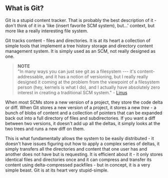 <!--
SPDX-FileCopyrightText: 2008 Scott Chacon <schacon@gmail.com>
SPDX-FileCopyrightText: 2023 Peter Whittaker <PeterWhittaker@SphyrnaSecurity.com>

SPDX-License-Identifier: CC-BY-SA-3.0
-->

## What is Git?

Git is a stupid content tracker.
That is probably the best description of it -
don't think of it in a 'like (insert favorite SCM system),
but...' context,
but more like a really interesting file system.

Git tracks content - files and directories.
It is at its heart a collection of simple tools
that implement a tree history storage and directory content management system.
It is simply used as an SCM,
not really designed as one.

> **NOTE** \
"In many ways you can just see git as a filesystem ---
it's content-addressable,
and it has a notion of versioning,
but I really really designed it
coming at the problem from the viewpoint of a filesystem person
(hey,
kernels is what I do),
and I actually have absolutely zero interest
in creating a traditional SCM system." -
[Linus](https://marc.info/?l=linux-kernel&m=111314792424707)

When most SCMs store a new version of a project,
they store the code delta or diff.
When Git stores a new version of a project,
it stores a new *tree* - a bunch of blobs of content
and a collection of pointers that can be expanded back out
into a full directory of files and subdirectories.
If you want a diff between two versions,
it doesn't add up all the deltas,
it simply looks at the two trees and runs a new diff on them.

This is what fundamentally allows the system to be easily distributed -
it doesn't have issues figuring out how to apply a complex series of deltas,
it simply transfers all the directories and content that one user has
and another does not have but is requesting.
It is efficient about it -
it only stores identical files and directories once
and it can compress and transfer its content using delta-compressed packfiles -
but in concept,
it is a very simple beast.
Git is at its heart very stupid-simple.
